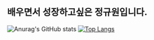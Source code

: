 ## 배우면서 성장하고싶은 정규원입니다.

![Anurag's GitHub stats](https://github-readme-stats.vercel.app/api?username=Gyuwon-Jung&show_icons=true&theme=radical)
[![Top Langs](https://github-readme-stats.vercel.app/api/top-langs/?username=Gyuwon-Jung&langs_count=10&layout=compact&theme=dark)](https://github.com/Gyuwon-Jung)
